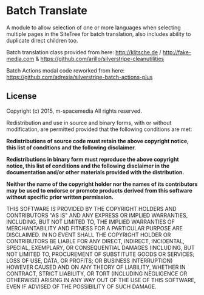 # Batch Translate
A module to allow selection of one or more languages when selecting multiple pages in the SiteTree for batch translation, also includes ability to duplicate direct children too.


Batch translation class provided from here: http://klitsche.de / http://fake-media.com & https://github.com/arillo/silverstripe-cleanutilities

Batch Actions modal code reworked from here: https://github.com/adrexia/silverstripe-batch-actions-plus

## License

Copyright (c) 2015, m-spacemedia All rights reserved.

Redistribution and use in source and binary forms, with or without modification, are permitted provided that the following conditions are met:

**Redistributions of source code must retain the above copyright notice, this list of conditions and the following disclaimer.**

**Redistributions in binary form must reproduce the above copyright notice, this list of conditions and the following disclaimer in the documentation and/or other materials provided with the distribution.**

**Neither the name of the copyright holder nor the names of its contributors may be used to endorse or promote products derived from this software without specific prior written permission.**

THIS SOFTWARE IS PROVIDED BY THE COPYRIGHT HOLDERS AND CONTRIBUTORS "AS IS" AND ANY EXPRESS OR IMPLIED WARRANTIES, INCLUDING, BUT NOT LIMITED TO, THE IMPLIED WARRANTIES OF MERCHANTABILITY AND FITNESS FOR A PARTICULAR PURPOSE ARE DISCLAIMED. IN NO EVENT SHALL THE COPYRIGHT HOLDER OR CONTRIBUTORS BE LIABLE FOR ANY DIRECT, INDIRECT, INCIDENTAL, SPECIAL, EXEMPLARY, OR CONSEQUENTIAL DAMAGES (INCLUDING, BUT NOT LIMITED TO, PROCUREMENT OF SUBSTITUTE GOODS OR SERVICES; LOSS OF USE, DATA, OR PROFITS; OR BUSINESS INTERRUPTION) HOWEVER CAUSED AND ON ANY THEORY OF LIABILITY, WHETHER IN CONTRACT, STRICT LIABILITY, OR TORT (INCLUDING NEGLIGENCE OR OTHERWISE) ARISING IN ANY WAY OUT OF THE USE OF THIS SOFTWARE, EVEN IF ADVISED OF THE POSSIBILITY OF SUCH DAMAGE.
